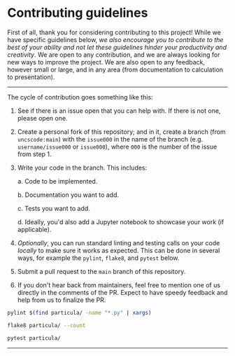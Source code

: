 # Contributing guidelines

First of all, thank you for considering contributing to this project! While we have specific guidelines below, _we also encourage you to contribute to the best of your ability and not let these guidelines hinder your productivity and creativity_. We are open to any contribution, and we are always looking for new ways to improve the project. We are also open to any feedback, however small or large, and in any area (from documentation to calculation to presentation).

---

The cycle of contribution goes something like this:

1. See if there is an issue open that you can help with. If there is not one, please open one.

2. Create a personal fork of this repository; and in it, create a branch (from `uncscode:main`) with the `issue000` in the name of the branch (e.g. `username/issue000` or `issue000`), where `000` is the number of the issue from step 1.

3. Write your code in the branch. This includes:

    a. Code to be implemented.

    b. Documentation you want to add.

    c. Tests you want to add.

    d. Ideally, you'd also add a Jupyter notebook to showcase your work (if applicable).

4. _Optionally_, you can run standard linting and testing calls on your code _locally_ to make sure it works as expected. This can be done in several ways, for example the `pylint`, `flake8`, and `pytest` below. 

5. Submit a pull request to the `main` branch of this repository.

6. If you don't hear back from maintainers, feel free to mention one of us directly in the comments of the PR. Expect to have speedy feedback and help from us to finalize the PR.

```bash
pylint $(find particula/ -name "*.py" | xargs)
```

```bash
flake8 particula/ --count
```

```bash
pytest particula/
```

---
